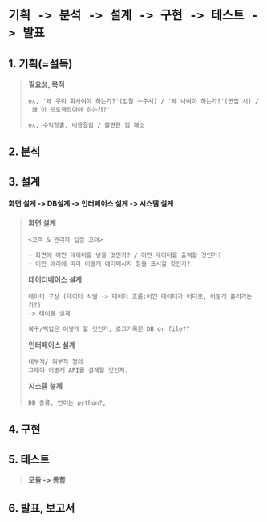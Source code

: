 # `기획 -> 분석 -> 설계 -> 구현 -> 테스트 -> 발표`





## 1. 기획(=설득)

> **필요성, 목적**
>
> ```
> ex, '왜 우리 회사여야 하는가?'(입찰 수주시) / '왜 나여야 하는가?'(면접 시) / '왜 이 프로젝트여야 하는가?'
> 
> ex, 수익창출, 비용절감 / 불편한 점 해소
> ```



## 2. 분석



## 3. 설계

####       화면 설계 -> DB설계 -> 인터페이스 설계 -> 시스템 설계

>**화면 설계**
>
>```
><고객 & 관리자 입장 고려>
>
>- 화면에 어떤 데이터를 넣을 것인가? / 어떤 데이터를 출력할 것인가?
>- 어떤 에러에 따라 어떻게 에러메시지 창을 표시할 것인가?
>```
>
>
>
>**데이터베이스 설계**
>
>```
>데이터 구상 (데이터 식별 -> 데이터 흐름:어떤 데이터가 어디로, 어떻게 흘러가는가?)
>-> 테이블 설계
>
>복구/백업은 어떻게 할 것인가, 로그기록은 DB or file??
>```
>
>
>
>**인터페이스 설계**
>
>```
>내부적/ 외부적 정의
>그래야 어떻게 API를 설계할 것인지.
>```
>
>
>
>**시스템 설계**
>
>```
>DB 종류, 언어는 python?, 
>```



## 4. 구현



## 5. 테스트

> **모듈 -> 통합**



## 6. 발표, 보고서